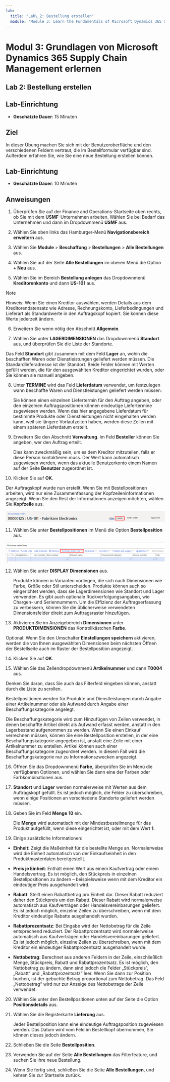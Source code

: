 ```yaml
---
lab:
  title: "Lab\_2: Bestellung erstellen"
  module: 'Module 3: Learn the Fundamentals of Microsoft Dynamics 365 Supply Chain Management'
---
```


# Modul 3: Grundlagen von Microsoft Dynamics 365 Supply Chain Management erlernen

## Lab 2: Bestellung erstellen

## Lab-Einrichtung

   - **Geschätzte Dauer**: 15 Minuten

## Ziel

In dieser Übung machen Sie sich mit der Benutzeroberfläche und den verschiedenen Feldern vertraut, die im Bestellformular verfügbar sind. Außerdem erfahren Sie, wie Sie eine neue Bestellung erstellen können.


## Lab-Einrichtung

   - **Geschätzte Dauer**: 10 Minuten

## Anweisungen

1. Überprüfen Sie auf der Finance and Operations-Startseite oben rechts, ob Sie mit dem **USMF**-Unternehmen arbeiten. Wählen Sie bei Bedarf das Unternehmen und dann im Dropdownmenü **USMF** aus.

2. Wählen Sie oben links das Hamburger-Menü **Navigationsbereich erweitern** aus.

3. Wählen Sie **Module** > **Beschaffung** > **Bestellungen** > **Alle Bestellungen** aus.

4. Wählen Sie auf der Seite **Alle Bestellungen** im oberen Menü die Option **+ Neu** aus.

5. Wählen Sie im Bereich **Bestellung anlegen** das Dropdownmenü **Kreditorenkonto** und dann **US-101** aus.

> [!NOTE]
> Hinweis: Wenn Sie einen Kreditor auswählen, werden Details aus dem Kreditorendatensatz wie Adresse, Rechnungskonto, Lieferbedingungen und Lieferart als Standardwerte in den Auftragskopf kopiert. Sie können diese Werte jederzeit ändern.

6. Erweitern Sie wenn nötig den Abschnitt **Allgemein**.

7. Wählen Sie unter **LAGERDIMENSIONEN** das Dropdownmenü **Standort** aus, und überprüfen Sie die Liste der Standorte.

Das Feld **Standort** gibt zusammen mit dem Feld **Lager** an, wohin die beschafften Waren oder Dienstleistungen geliefert werden müssen. Die Standardlieferadresse ist der Standort. Beide Felder können mit Werten gefüllt werden, die für den ausgewählten Kreditor eingerichtet wurden, oder Sie können sie manuell angeben.

8. Unter **TERMINE** wird das Feld **Lieferdatum** verwendet, um festzulegen wann beschaffte Waren und Dienstleistungen geliefert werden müssen.

    Sie können einen einzelnen Liefertermin für den Auftrag angeben, oder den einzelnen Auftragspositionen können eindeutige Liefertermine zugewiesen werden. Wenn das hier angegebene Lieferdatum für bestimmte Produkte oder Dienstleistungen nicht eingehalten werden kann, weil sie längere Vorlaufzeiten haben, werden diese Zeilen mit einem späteren Lieferdatum erstellt.

9. Erweitern Sie den Abschnitt **Verwaltung**. Im Feld **Besteller** können Sie angeben, wer den Auftrag erteilt.

    Dies kann zweckmäßig sein, um es dem Kreditor mitzuteilen, falls er diese Person kontaktieren muss. Der Wert kann automatisch zugewiesen werden, wenn das aktuelle Benutzerkonto einem Namen auf der Seite **Benutzer** zugeordnet ist.

10. Klicken Sie auf **OK**.

Der Auftragskopf wurde nun erstellt. Wenn Sie mit Bestellpositionen arbeiten, wird nur eine Zusammenfassung der Kopfzeileninformationen angezeigt. Wenn Sie den Rest der Informationen anzeigen möchten, wählen Sie **Kopfzeile** aus.

![Screenshot: Bestellkopfzeile, in der die Zusammenfassung der Bestellinformationen angezeigt wird. Das Wort „Kopfzeile“ ist hervorgehoben.](./media/03-learn-the-fundamentals-of-dynamics-365-supply-chain-management-17.png)

11. Wählen Sie unter **Bestellpositionen** im Menü die Option **Bestellposition** aus.

![Screenshot mit Einkaufsbestellpositionen](./media/03-learn-the-fundamentals-of-dynamics-365-supply-chain-management-18.png)

12. Wählen Sie unter **DISPLAY** **Dimensionen** aus.

    Produkte können in Varianten vorliegen, die sich nach Dimensionen wie Farbe, Größe oder Stil unterscheiden. Produkte können auch so eingerichtet werden, dass sie Lagerdimensionen wie Standort und Lager verwenden. Es gibt auch optionale Rückverfolgungsangaben, wie Chargen- und Seriennummern. Um die Effizienz der Auftragserfassung zu verbessern, können Sie die üblicherweise verwendeten Dimensionsfelder direkt zum Auftragsraster hinzufügen.

13. Aktivieren Sie im Anzeigebereich **Dimensionen** unter **PRODUKTDIMENSIONEN** das Kontrollkästchen **Farbe**.

Optional: Wenn Sie den Umschalter **Einstellungen speichern** aktivieren, werden die von Ihnen ausgewählten Dimensionen beim nächsten Öffnen der Bestellseite auch im Raster der Bestellposition angezeigt.

14. Klicken Sie auf **OK**.

15. Wählen Sie das Zellendropdownmenü **Artikelnummer** und dann **T0004** aus.

Denken Sie daran, dass Sie auch das Filterfeld eingeben können, anstatt durch die Liste zu scrollen.

Bestellpositionen werden für Produkte und Dienstleistungen durch Angabe einer Artikelnummer oder als Aufwand durch Angabe einer Beschaffungskategorie angelegt.

Die Beschaffungskategorie wird zum Hinzufügen von Zeilen verwendet, in denen beschaffte Artikel direkt als Aufwand erfasst werden, anstatt in den Lagerbestand aufgenommen zu werden. Wenn Sie einen Einkauf verrechnen müssen, können Sie eine Bestellposition erstellen, in der eine Beschaffungskategorie angegeben ist, anstatt eine Zeile mit einer Artikelnummer zu erstellen. Artikel können auch einer Beschaffungskategorie zugeordnet werden. In diesem Fall wird die Beschaffungskategorie nur zu Informationszwecken angezeigt.

16. Öffnen Sie das Dropdownmenü **Farbe**, überprüfen Sie im Menü die verfügbaren Optionen, und wählen Sie dann eine der Farben oder Farbkombinationen aus.

17. **Standort** und **Lager** werden normalerweise mit Werten aus dem Auftragskopf gefüllt. Es ist jedoch möglich, die Felder zu überschreiben, wenn einige Positionen an verschiedene Standorte geliefert werden müssen.

18. Geben Sie im Feld **Menge** **10** ein.

    Die **Menge** wird automatisch mit der Mindestbestellmenge für das Produkt aufgefüllt, wenn diese eingerichtet ist, oder mit dem Wert **1**.

19. Einige zusätzliche Informationen:

- **Einheit:** Zeigt die Maßeinheit für die bestellte Menge an. Normalerweise wird die Einheit automatisch von der Einkaufseinheit in den Produktmasterdaten bereitgestellt.

- **Preis je Einheit**: Enthält einen Wert aus einem Kaufvertrag oder einem Handelsvertrag. Es ist möglich, den Stückpreis in einzelnen Bestellpositionen zu ändern – beispielsweise wenn mit dem Kreditor ein eindeutiger Preis ausgehandelt wird.

- **Rabatt**: Stellt einen Rabattbetrag pro Einheit dar. Dieser Rabatt reduziert daher den Stückpreis um den Rabatt. Dieser Rabatt wird normalerweise automatisch aus Kaufverträgen oder Handelsvereinbarungen geliefert. Es ist jedoch möglich, einzelne Zeilen zu überschreiben, wenn mit dem Kreditor eindeutige Rabatte ausgehandelt wurden.

- **Rabattprozentsatz**: Bei Eingabe wird der Nettobetrag für die Zeile entsprechend reduziert. Der Rabattprozentsatz wird normalerweise automatisch aus Kaufverträgen oder Handelsvereinbarungen geliefert. Es ist jedoch möglich, einzelne Zeilen zu überschreiben, wenn mit dem Kreditor ein eindeutiger Rabattprozentsatz ausgehandelt wurde.

- **Nettobetrag**: Berechnet aus anderen Feldern in der Zeile, einschließlich Menge, Stückpreis, Rabatt und Rabattprozentsatz. Es ist möglich, den Nettobetrag zu ändern, dann sind jedoch die Felder „Stückpreis“, „Rabatt“ und „Rabattprozentsatz“ leer. Wenn Sie dann zur Position buchen, ist der gebuchte Betrag proportional zum Nettobetrag. Das Feld „Nettobetrag“ wird nur zur Anzeige des Nettobetrags der Zeile verwendet.

20. Wählen Sie unter den Bestellpositionen unten auf der Seite die Option **Positionsdetails** aus.

21. Wählen Sie die Registerkarte **Lieferung** aus.

    Jeder Bestellposition kann eine eindeutige Auftragsposition zugewiesen werden. Das Datum wird vom Feld im Bestellkopf übernommen, Sie können dieses jedoch ändern.

22. Schließen Sie die Seite **Bestellposition**.

23. Verwenden Sie auf der Seite **Alle Bestellungen** das Filterfeature, und suchen Sie Ihre neue Bestellung.

24. Wenn Sie fertig sind, schließen Sie die Seite **Alle Bestellungen**, und kehren Sie zur Startseite zurück.

